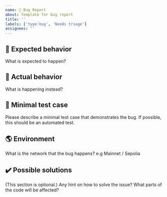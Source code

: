```yaml
---
name: 🐛 Bug Report
about: Template for bug report
title: ''
labels: ['type:bug', 'Needs triage']
assignees: ''
---
```


## 🙂 Expected behavior

What is expected to happen?

## 🫠 Actual behavior

What is happening instead?

## 🧪 Minimal test case

Please describe a minimal test case that demonstrates the bug.
If possible, this should be an automated test.

## 🌎 Environment

What is the network that the bug happens? e.g Mainnet / Sepolia

## ✔️ Possible solutions

(This section is optional.)
Any hint on how to solve the issue?
What parts of the code will be affected?
